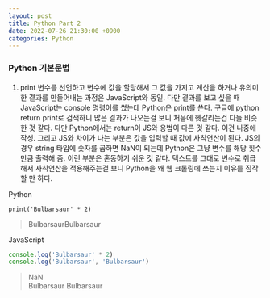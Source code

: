 ```yaml
---
layout: post
title: Python Part 2
date: 2022-07-26 21:30:00 +0900
categories: Python
---
```

### Python 기본문법
1. print
변수를 선언하고 변수에 값을 할당해서 그 값을 가지고 계산을 하거나 유의미한 결과를 만들어내는 과정은 JavaScript와 동일. 다만 결과를 보고 싶을 때 JavaScript는 console 명령어를 썼는데 Python은 print를 쓴다. 구글에 python return print로 검색하니 많은 결과가 나오는걸 보니 처음에 헷갈리는건 다들 비슷한 것 같다. 다만 Python에서는 return이 JS와 용법이 다른 것 같다. 이건 나중에 작성. 그리고 JS와 차이가 나는 부분은 값을 입력할 때 값에 사칙연산이 된다. JS의 경우 string 타입에 숫자를 곱하면 NaN이 되는데 Python은 그냥 변수를 해당 횟수만큼 출력해 줌. 이런 부분은 혼동하기 쉬운 것 같다. 텍스트를 그대로 변수로 취급해서 사칙연산을 적용해주는걸 보니 Python을 왜 웹 크롤링에 쓰는지 이유를 짐작할 만 하다.

Python
```Pyhton
print('Bulbarsaur' * 2)
```
> BulbarsaurBulbarsaur    

JavaScript
```JavaScript
console.log('Bulbarsaur' * 2)
console.log('Bulbarsaur', 'Bulbarsaur')
```
> NaN    
> Bulbarsaur Bulbarsaur    
